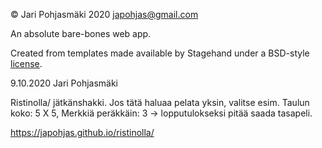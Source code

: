 © Jari Pohjasmäki 2020 japohjas@gmail.com

An absolute bare-bones web app.

Created from templates made available by Stagehand under a BSD-style
[license](https://github.com/dart-lang/stagehand/blob/master/LICENSE).

9.10.2020 Jari Pohjasmäki

Ristinolla/ jätkänshakki.
Jos tätä haluaa pelata yksin, valitse esim. Taulun koko: 5 X 5, Merkkiä peräkkäin: 3 -> 
lopputulokseksi pitää saada tasapeli.

https://japohjas.github.io/ristinolla/
